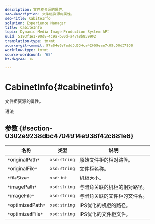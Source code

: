 ```yaml
---
description: 文件柜资源的属性。
seo-description: 文件柜资源的属性。
seo-title: CabiteInfo
solution: Experience Manager
title: CabiteInfo
topic: Dynamic Media Image Production System API
uuid: 5193f1e1-90d8-4c9a-b50d-a47a8b859992
translation-type: tm+mt
source-git-commit: 97a84e8e7edd3d834ca42069eae7c09c00d57938
workflow-type: tm+mt
source-wordcount: '65'
ht-degree: 7%

---
```



# CabinetInfo{#cabinetinfo}

文件柜资源的属性。

语法

## 参数 {#section-0302e9238dbc4704914e938f42c881e6}

| 名称 | 类型 | 说明 |
|---|---|---|
| `*`originalPath`*` | `xsd:string` | 原始文件柜的相对路径。 |
| `*`originalFile`*` | `xsd:string` | 文件柜名称。 |
| `*`fileSize`*` | `xsd:int` | 机柜大小。 |
| `*`imagePath`*` | `xsd:string` | 与暗角关联的机柜的相对路径。 |
| `*`imageFile`*` | `xsd:string` | 与暗角关联的文件柜的文件名。 |
| `*`optimizedPath`*` | `xsd:string` | IPS优化的机柜的路径。 |
| `*`optimizedFile`*` | `xsd:string` | IPS优化的文件柜文件。 |

